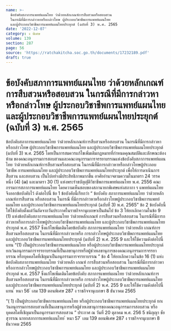 ```yaml
---
name: >-
  ข้อบังคับสภาการแพทย์แผนไทย ว่าด้วยหลักเกณฑ์การสืบสวนหรือสอบสวน
  ในกรณีที่มีการกล่าวหาหรือกล่าวโทษ ผู้ประกอบวิชาชีพการแพทย์แผนไทย
  และผู้ประกอบวิชาชีพการแพทย์แผนไทยประยุกต์ (ฉบับที่ 3) พ.ศ. 2565
date: '2022-12-07'
category: ง พิเศษ
volume: 139
section: 287
page: 56
source: 'https://ratchakitcha.soc.go.th/documents/17232189.pdf'
draft: true
---
```


# ข้อบังคับสภาการแพทย์แผนไทย ว่าด้วยหลักเกณฑ์การสืบสวนหรือสอบสวน ในกรณีที่มีการกล่าวหาหรือกล่าวโทษ ผู้ประกอบวิชาชีพการแพทย์แผนไทย และผู้ประกอบวิชาชีพการแพทย์แผนไทยประยุกต์ (ฉบับที่ 3) พ.ศ. 2565

ข้อบังคับสภาการแพทย์แผนไทย ว่าด้วยหลักเกณฑ์การสืบสวนหรือสอบสวน ในกรณีที่มีการกล่าวหาหรือกล่าวโทษ ผู้ประกอบวิชาชีพการแพทย์แผนไทย และผู้ประกอบวิชาชีพการแพทย์แผนไทยประยุกต์ (ฉบับที่ 3) พ.ศ. 2565 โดยเป็นการสมควรแก้ไขเพิ่มเติมกฎหมายที่กำหนดคุณสมบัติและลักษณะต้องห้าม ของคณะอนุกรรมการสอบสวนและคณะอนุกรรมการจรรยาบรรณแห่งข้อบังคับสภาการแพทย์แผนไทย ว่าด้วยหลักเกณฑ์การสืบสวนหรือสอบสวน ในกรณีที่มีการกล่าวหาหรือกล่าวโทษผู้ประกอบวิชาชีพ การแพทย์แผนไทย และผู้ประกอบวิชาชีพการแพทย์แผนไทยประยุกต์ เพื่อให้การดาเนินการสืบสวน และสอบสวน เป็นไปอย่างมีประสิทธิภาพมากขึ้น อาศัยอำนาจตามความในมาตรา 24 วรรคหนึ่ง (4) (ฒ) และมาตรา 30 (1) แห่งพระรำชบัญญัติวิชาชีพการแพทย์แผนไทย พ.ศ. 2556 คณะกรรมการสภาการแพทย์แผนไทย โดยความเห็นชอบของสภานายกพิเศษแห่งสภากา ร แพทย์แผนไทย จึงออกข้อบังคับไว้ ดังต่อไปนี้ ข้อ 1 ข้อบังคับนี้เรียกว่า “ ข้อบังคับ สภาการแพทย์แผนไทย ว่าด้วยหลักเกณฑ์การสืบสวน หรือสอบสวน ในกรณี ที่มีการกล่าวหาหรือกล่าวโทษผู้ประกอบวิชาชีพการแพทย์แผนไทย และผู้ประกอบวิชาชีพการแพทย์แผนไทยประยุกต์ (ฉบับที่ 3) พ.ศ. 2565” ข้อ 2 ข้อบังคับนี้ให้ใช้บังคับตั้งแต่วันถัดจากวันประกาศในราชกิจจานุเบกษาเป็นต้นไป ข้อ 3 ให้ยกเลิกความในข้อ 9 (1) แห่งข้อบังคับสภาการแพทย์แผนไทย ว่าด้วยหลักเกณฑ์ การสืบสวนหรือสอบสวน ในกรณีที่มีการกล่าวหาหรือการกล่าวโทษผู้ประกอบวิชาชีพการแพทย์แผนไทย และผู้ประกอบวิชาชีพการแพทย์แผนไทยประยุกต์ พ.ศ. 2557 ซึ่งแก้ไขเพิ่มเติมโดยข้อบังคับ สภาการแพทย์แผนไทย ว่าด้วยหลัก เกณฑ์การสืบสวนหรือสอบสวน ในกรณีที่มีการกล่าวหาหรือ การกล่าวโทษผู้ประกอบวิชาชีพการแพทย์แผนไทย และผู้ประกอบวิชาชีพการแพทย์แผนไทยประยุกต์ (ฉบับที่ 2) พ.ศ. 255 9 และให้ใช้ความดังต่อไปนี้แทน “(1) เป็นผู้ประกอบวิชาชีพการแพทย์แผนไทย หรือผู้ประกอบวิชาชีพการแพทย์แผนไทยประยุกต์ ยกเว้นอนุกรรมการจรรยาบรรณที่เป็นเลขานุการหรือผู้ช่วยเลขานุการของคณะอนุกรรมการจรรยาบรรณ หรือบุคคลใดที่เชิญมาเป็นอนุกรรมการจรรยาบรรณ ” ข้อ 4 ให้ยกเลิกความในข้อ 16 (1) แห่งข้อบังคับสภาการแพทย์แผนไทย ว่าด้วยหลัก เกณฑ์ การสืบสวนหรือสอบสวน ในกรณีที่มีการกล่าวหาหรือการกล่าวโทษผู้ประกอบวิชาชีพการแพทย์แผนไทย และผู้ประกอบวิชาชีพการแพทย์แผนไทยประยุกต์ พ.ศ. 2557 ซึ่งแก้ไขเพิ่มเติมโดยข้อบังคับ สภาการแพทย์แผนไทย ว่าด้วยหลักเกณฑ์การสืบสวนหรือสอบสวน ในกรณีที่มีการกล่าวหาหรือ การกล่าวโทษผู้ประกอบวิชาชีพการแพทย์แผนไทย และผู้ประกอบวิชาชีพการแพทย์แผนไทยประยุกต์ (ฉบับที่ 2) พ.ศ. 255 9 และให้ใช้ความดังต่อไปนี้แทน ้ หนา 56 ่ เลม 139 ตอนพิเศษ 287 ง ราชกิจจานุเบกษา 8 ธันวาคม 2565

“( 1) เป็นผู้ประกอบวิชาชีพการแพทย์แผนไทย หรือผู้ประกอบวิชาชีพการแพทย์แผนไทยประยุกต์ ยกเ ว้นอนุกรรมการสอบสวนที่เป็นเลขานุการหรือผู้ช่วยเลขานุการของคณะอนุกรรมการสอบสวน หรือบุคคลใดที่เชิญมาเป็นอนุกรรมการสอบสวน ” ประกาศ ณ วันที่ 20 ตุลาคม พ.ศ. 256 5 ชนิญญา ชัยสุวรรณ นายกสภาการแพทย์แผนไทย ้ หนา 57 ่ เลม 139 ตอนพิเศษ 287 ง ราชกิจจานุเบกษา 8 ธันวาคม 2565
